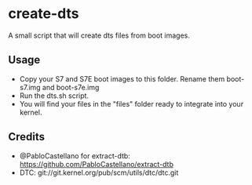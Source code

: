 # create-dts

A small script that will create dts files from boot images.

## Usage

- Copy your S7 and S7E boot images to this folder. Rename them boot-s7.img and boot-s7e.img
- Run the dts.sh script.
- You will find your files in the "files" folder ready to integrate into your kernel.

## Credits

- @PabloCastellano for extract-dtb: https://github.com/PabloCastellano/extract-dtb
- DTC: git://git.kernel.org/pub/scm/utils/dtc/dtc.git



